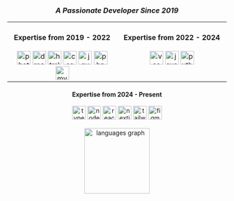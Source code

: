 <div align="center">
  <h3><i>A Passionate Developer Since 2019</i></h3>
</div>

<div align="center">
  <table style="border: none; width: 100%; table-layout: fixed;">
    <tr>
      <!-- Left Column -->
      <td align="center" valign="top" width="50%">
        <h4>Expertise from 2019 - 2022</h4>
        <img src="https://cdn.jsdelivr.net/gh/devicons/devicon/icons/photoshop/photoshop-line.svg" height="31" alt="photoshop logo" style="filter: invert(0%); /* default for dark text */" />
        <img src="https://cdn.jsdelivr.net/gh/devicons/devicon/icons/dreamweaver/dreamweaver-plain.svg" height="31" alt="dreamweaver logo" style="filter: invert(0%); /* default for dark text */" />
        <img src="https://cdn.jsdelivr.net/gh/devicons/devicon/icons/html5/html5-original.svg" height="31" alt="html5 logo" />
        <img src="https://cdn.jsdelivr.net/gh/devicons/devicon/icons/css3/css3-original.svg" height="31" alt="css3 logo" />
        <img src="https://cdn.jsdelivr.net/gh/devicons/devicon/icons/jquery/jquery-original.svg" height="31" alt="jquery logo" />
        <img src="https://cdn.jsdelivr.net/gh/devicons/devicon/icons/php/php-original.svg" height="31" alt="php logo" />
        <img src="https://cdn.jsdelivr.net/gh/devicons/devicon/icons/mysql/mysql-original.svg" height="31" alt="mysql logo" />
      </td>
    </div>
      <!-- Right Column -->
      <td align="center" valign="top" width="50%">
        <h4>Expertise from 2022 - 2024</h4>
        <img src="https://cdn.jsdelivr.net/gh/devicons/devicon/icons/vscode/vscode-original.svg" height="31" alt="vscode logo" />
        <img src="https://cdn.jsdelivr.net/gh/devicons/devicon/icons/javascript/javascript-original.svg" height="31" alt="javascript logo" />
        <img src="https://cdn.jsdelivr.net/gh/devicons/devicon/icons/python/python-original.svg" height="31" alt="python logo" />
      </td>
    </tr>
  </table>
</div>

<div align="center">
  <h4>Expertise from 2024 - Present</h4>
  <img src="https://cdn.jsdelivr.net/gh/devicons/devicon/icons/typescript/typescript-original.svg" height="31" alt="typescript logo" />
  <img src="https://cdn.simpleicons.org/nodedotjs/339933" height="31" alt="nodejs logo" />
  <img src="https://cdn.jsdelivr.net/gh/devicons/devicon/icons/react/react-original.svg" height="31" alt="react logo" />
  <img src="https://cdn.jsdelivr.net/gh/devicons/devicon/icons/nextjs/nextjs-original.svg" height="31" alt="nextjs logo" />
  <img src="https://cdn.simpleicons.org/tailwindcss/06B6D4" height="31" alt="tailwindcss logo" />
  <img src="https://cdn.simpleicons.org/figma/F24E1E" height="31" alt="figma logo" />
</div>


<div align="center">
  <br />
  <img
    src="https://github-readme-stats.vercel.app/api/top-langs?username=mshsheikh&locale=en&hide_title=false&layout=compact&card_width=320&langs_count=5&theme=dracula&hide_border=false"
    height="150" alt="languages graph" />
</div>
